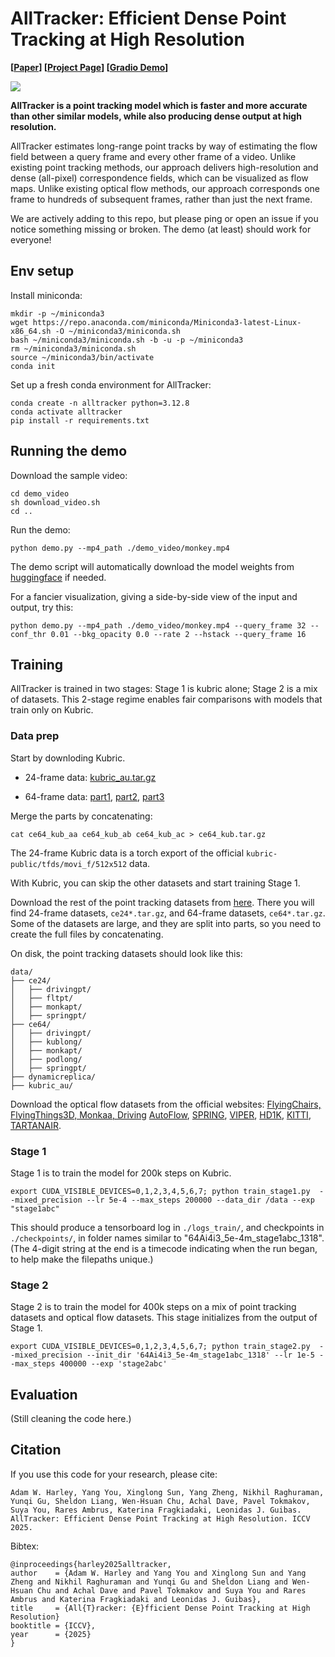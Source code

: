 # AllTracker: Efficient Dense Point Tracking at High Resolution

**[[Paper](https://arxiv.org/abs/2506.07310)] [[Project Page](https://alltracker.github.io/)] [[Gradio Demo](https://huggingface.co/spaces/aharley/alltracker)]**

<img src='https://alltracker.github.io/images/monkey.jpg'>

**AllTracker is a point tracking model which is faster and more accurate than other similar models, while also producing dense output at high resolution.**

AllTracker estimates long-range point tracks by way of estimating the flow field between a query frame and every other frame of a video. Unlike existing point tracking methods, our approach delivers high-resolution and dense (all-pixel) correspondence fields, which can be visualized as flow maps. Unlike existing optical flow methods, our approach corresponds one frame to hundreds of subsequent frames, rather than just the next frame.

We are actively adding to this repo, but please ping or open an issue if you notice something missing or broken. The demo (at least) should work for everyone!


## Env setup

Install miniconda:
```
mkdir -p ~/miniconda3
wget https://repo.anaconda.com/miniconda/Miniconda3-latest-Linux-x86_64.sh -O ~/miniconda3/miniconda.sh
bash ~/miniconda3/miniconda.sh -b -u -p ~/miniconda3
rm ~/miniconda3/miniconda.sh
source ~/miniconda3/bin/activate
conda init
```

Set up a fresh conda environment for AllTracker:

```
conda create -n alltracker python=3.12.8
conda activate alltracker
pip install -r requirements.txt
```

## Running the demo

Download the sample video:
```
cd demo_video
sh download_video.sh
cd ..
```

Run the demo:
```
python demo.py --mp4_path ./demo_video/monkey.mp4
```
The demo script will automatically download the model weights from [huggingface](https://huggingface.co/aharley/alltracker/tree/main) if needed.

For a fancier visualization, giving a side-by-side view of the input and output, try this:
```
python demo.py --mp4_path ./demo_video/monkey.mp4 --query_frame 32 --conf_thr 0.01 --bkg_opacity 0.0 --rate 2 --hstack --query_frame 16
```




## Training

AllTracker is trained in two stages: Stage 1 is kubric alone; Stage 2 is a mix of datasets. This 2-stage regime enables fair comparisons with models that train only on Kubric. 

### Data prep

Start by downloding Kubric. 

- 24-frame data: [kubric_au.tar.gz](https://huggingface.co/datasets/aharley/alltracker_data/resolve/main/kubric_au.tar.gz?download=true)

- 64-frame data: [part1](https://huggingface.co/datasets/aharley/alltracker_data/resolve/main/ce64_kub_aa?download=true), [part2](https://huggingface.co/datasets/aharley/alltracker_data/resolve/main/ce64_kub_ab?download=true), [part3](https://huggingface.co/datasets/aharley/alltracker_data/resolve/main/ce64_kub_ac?download=true)

Merge the parts by concatenating:
```
cat ce64_kub_aa ce64_kub_ab ce64_kub_ac > ce64_kub.tar.gz
```

The 24-frame Kubric data is a torch export of the official `kubric-public/tfds/movi_f/512x512` data.

With Kubric, you can skip the other datasets and start training Stage 1.

Download the rest of the point tracking datasets from [here](https://huggingface.co/datasets/aharley/alltracker_data/tree/main). There you will find 24-frame datasets, `ce24*.tar.gz`, and 64-frame datasets, `ce64*.tar.gz`. Some of the datasets are large, and they are split into parts, so you need to create the full files by concatenating. 

On disk, the point tracking datasets should look like this:
```
data/
├── ce24/
│   ├── drivingpt/
│   ├── fltpt/
│   ├── monkapt/
│   ├── springpt/
├── ce64/
│   ├── drivingpt/
│   ├── kublong/
│   ├── monkapt/
│   ├── podlong/
│   ├── springpt/
├── dynamicreplica/
├── kubric_au/
```

Download the optical flow datasets from the official websites: [FlyingChairs, FlyingThings3D, Monkaa, Driving](https://lmb.informatik.uni-freiburg.de/resources/datasets) [AutoFlow](https://autoflow-google.github.io/), [SPRING](https://spring-benchmark.org/), [VIPER](https://playing-for-benchmarks.org/download/), [HD1K](http://hci-benchmark.iwr.uni-heidelberg.de/), [KITTI](https://www.cvlibs.net/datasets/kitti/eval_scene_flow.php?benchmark=flow), [TARTANAIR](https://theairlab.org/tartanair-dataset/). 


### Stage 1

Stage 1 is to train the model for 200k steps on Kubric. 

```
export CUDA_VISIBLE_DEVICES=0,1,2,3,4,5,6,7; python train_stage1.py  --mixed_precision --lr 5e-4 --max_steps 200000 --data_dir /data --exp "stage1abc" 
```

This should produce a tensorboard log in `./logs_train/`, and checkpoints in `./checkpoints/`, in folder names similar to "64Ai4i3_5e-4m_stage1abc_1318". (The 4-digit string at the end is a timecode indicating when the run began, to help make the filepaths unique.)

### Stage 2

Stage 2 is to train the model for 400k steps on a mix of point tracking datasets and optical flow datasets. This stage initializes from the output of Stage 1.

```
export CUDA_VISIBLE_DEVICES=0,1,2,3,4,5,6,7; python train_stage2.py  --mixed_precision --init_dir '64Ai4i3_5e-4m_stage1abc_1318' --lr 1e-5 --max_steps 400000 --exp 'stage2abc'
```

## Evaluation

(Still cleaning the code here.)


## Citation

If you use this code for your research, please cite:

```
Adam W. Harley, Yang You, Xinglong Sun, Yang Zheng, Nikhil Raghuraman, Yunqi Gu, Sheldon Liang, Wen-Hsuan Chu, Achal Dave, Pavel Tokmakov, Suya You, Rares Ambrus, Katerina Fragkiadaki, Leonidas J. Guibas. AllTracker: Efficient Dense Point Tracking at High Resolution. ICCV 2025.
```

Bibtex:
```
@inproceedings{harley2025alltracker,
author    = {Adam W. Harley and Yang You and Xinglong Sun and Yang Zheng and Nikhil Raghuraman and Yunqi Gu and Sheldon Liang and Wen-Hsuan Chu and Achal Dave and Pavel Tokmakov and Suya You and Rares Ambrus and Katerina Fragkiadaki and Leonidas J. Guibas},
title     = {All{T}racker: {E}fficient Dense Point Tracking at High Resolution}
booktitle = {ICCV},
year      = {2025}
}
```
